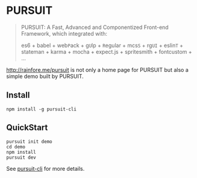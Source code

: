 # PURSUIT

> PURSUIT: A Fast, Advanced and Componentized Front-end Framework, which integrated with:
>
> es6 + babel + web`P`ack + g`U`lp + `R`egular + mcs`S` + rg`UI` + eslin`T` + stateman + karma + mocha + expect.js + spritesmith + fontcustom + ...

http://rainfore.me/pursuit is not only a home page for PURSUIT but also a simple demo built by PURSUIT.

## Install

```shell
npm install -g pursuit-cli
```

## QuickStart

```shell
pursuit init demo
cd demo
npm install
pursuit dev
```

See [pursuit-cli](https://github.com/rainfore/pursuit-cli) for more details.
